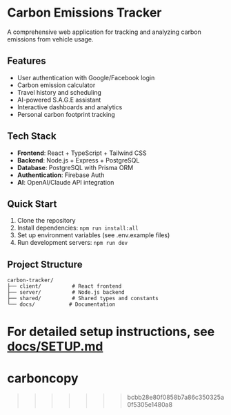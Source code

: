 # Carbon Emissions Tracker

A comprehensive web application for tracking and analyzing carbon emissions from vehicle usage.

## Features

- User authentication with Google/Facebook login
- Carbon emission calculator
- Travel history and scheduling
- AI-powered S.A.G.E assistant
- Interactive dashboards and analytics
- Personal carbon footprint tracking

## Tech Stack

- **Frontend**: React + TypeScript + Tailwind CSS
- **Backend**: Node.js + Express + PostgreSQL
- **Database**: PostgreSQL with Prisma ORM
- **Authentication**: Firebase Auth
- **AI**: OpenAI/Claude API integration

## Quick Start

1. Clone the repository
2. Install dependencies: `npm run install:all`
3. Set up environment variables (see .env.example files)
4. Run development servers: `npm run dev`

## Project Structure

```
carbon-tracker/
├── client/          # React frontend
├── server/          # Node.js backend
├── shared/          # Shared types and constants
└── docs/           # Documentation
```

For detailed setup instructions, see [docs/SETUP.md](docs/SETUP.md)
=======
# carboncopy
>>>>>>> bcbb28e80f0858b7a86c350325a0f5305e1480a8
